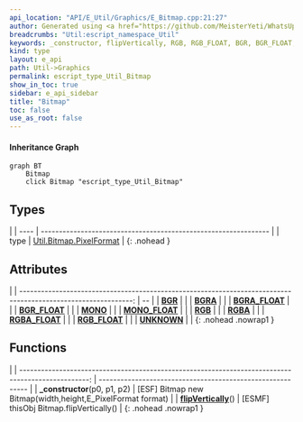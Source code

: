 ```yaml
---
api_location: "API/E_Util/Graphics/E_Bitmap.cpp:21:27"
author: Generated using <a href="https://github.com/MeisterYeti/WhatsUpDoc">WhatsUpDoc</a>
breadcrumbs: "Util:escript_namespace_Util"
keywords: _constructor, flipVertically, RGB, RGB_FLOAT, BGR, BGR_FLOAT, RGBA, RGBA_FLOAT, BGRA, BGRA_FLOAT, MONO, MONO_FLOAT, UNKNOWN
kind: type
layout: e_api
path: Util->Graphics
permalink: escript_type_Util_Bitmap
show_in_toc: true
sidebar: e_api_sidebar
title: "Bitmap"
toc: false
use_as_root: false
---
```


#### Inheritance Graph

```mermaid
graph BT
	Bitmap
	click Bitmap "escript_type_Util_Bitmap"
```

## Types

|
| ---- | --------------------------------------------------------------- | 
| type | [Util.Bitmap.PixelFormat](escript_type_Util_Bitmap_PixelFormat) | 
{: .nohead }

## Attributes

|
| -------------------------------------------------------------------------------------------------------------: | -- | 
| **[BGR](namespaceUtil_1_1PixelFormat#namespaceUtil_1_1PixelFormat_1abd6c3797d19d812df014f68c8966ef54)**        |  | 
| **[BGRA](namespaceUtil_1_1PixelFormat#namespaceUtil_1_1PixelFormat_1aa34bc0ebdf86b3e23819a8fe87dae0fc)**       |  | 
| **[BGRA_FLOAT](namespaceUtil_1_1PixelFormat#namespaceUtil_1_1PixelFormat_1a99607862ca39e204e3862942372ccb26)** |  | 
| **[BGR_FLOAT](namespaceUtil_1_1PixelFormat#namespaceUtil_1_1PixelFormat_1a034818628c7df4e47f56530409f5d363)**  |  | 
| **[MONO](namespaceUtil_1_1PixelFormat#namespaceUtil_1_1PixelFormat_1afb8d134d44b3c480c557d0c9e5b753d6)**       |  | 
| **[MONO_FLOAT](namespaceUtil_1_1PixelFormat#namespaceUtil_1_1PixelFormat_1a11658f247a2bcf6166d9ed85c14ffb9a)** |  | 
| **[RGB](namespaceUtil_1_1PixelFormat#namespaceUtil_1_1PixelFormat_1ac14b3594bce341166442134e67ffb3de)**        |  | 
| **[RGBA](namespaceUtil_1_1PixelFormat#namespaceUtil_1_1PixelFormat_1a6d4311cdbf4c4b3b8cd727033dc5430a)**       |  | 
| **[RGBA_FLOAT](namespaceUtil_1_1PixelFormat#namespaceUtil_1_1PixelFormat_1a0db82fefba431b4d77fbde58dd6cdb75)** |  | 
| **[RGB_FLOAT](namespaceUtil_1_1PixelFormat#namespaceUtil_1_1PixelFormat_1af6e259cb3015875926f7d0870bbad2b4)**  |  | 
| **[UNKNOWN](namespaceUtil_1_1PixelFormat#namespaceUtil_1_1PixelFormat_1ac34abaccb17f366483dcbfd36da31c73)**    |  | 
{: .nohead .nowrap1 }

## Functions

|
| -------------------------------------------------------------------------------------------------: | ---------------------------------------------------------- | 
| **_constructor**(p0, p1, p2)                                                                       | [ESF] Bitmap new Bitmap(width,height,E_PixelFormat format) | 
| **[flipVertically](classUtil_1_1Bitmap#classUtil_1_1Bitmap_1a3af22beac82453ac68b193f5f0be3ceb)**() | [ESMF] thisObj Bitmap.flipVertically()                     | 
{: .nohead .nowrap1 }

